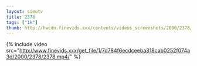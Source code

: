 ```yaml
--- 
layout: sieutv
title: 2378
tags: ["1k"]
thumb: http://hwcdn.finevids.xxx/contents/videos_screenshots/2000/2378/preview.mp4.jpg
---
```

{% include video src="http://www.finevids.xxx/get_file/1/7d784f6ecdceeba318cab0252f074a3d/2000/2378/2378.mp4/" %} 
